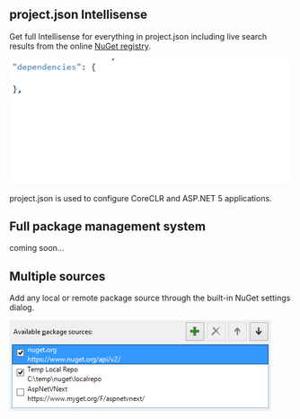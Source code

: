 ﻿<properties
	pageTitle="NuGet"
	description="The NuGet package manager is ideal for .NET components. With Visual Studio 2015 it is more powerful than ever."
	slug="nuget"
    order="300"
	keywords="nuget, myget"
/>

## project.json Intellisense
Get full Intellisense for everything in project.json including live
search results from the online [NuGet registry](http://nuget.org).

![NuGet package Intellisense](_assets/nuget-intellisense.gif)

project.json is used to configure CoreCLR and ASP.NET 5 applications.

## Full package management system
coming soon...

## Multiple sources
Add any local or remote package source through the built-in NuGet
settings dialog.

![NuGet sources](_assets/nuget-sources.png)